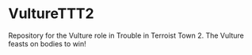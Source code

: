 # VultureTTT2
Repository for the Vulture role in Trouble in Terroist Town 2. The Vulture feasts on bodies to win!
